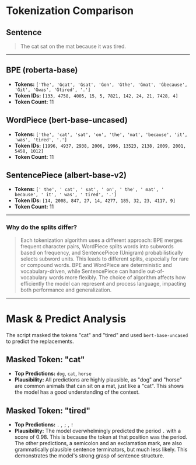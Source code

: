 # Tokenization Comparison

## Sentence
> The cat sat on the mat because it was tired.

---

## BPE (roberta-base)
- **Tokens:** `['The', 'Ġcat', 'Ġsat', 'Ġon', 'Ġthe', 'Ġmat', 'Ġbecause', 'Ġit', 'Ġwas', 'Ġtired', '.']`
- **Token IDs:** `[133, 4758, 4005, 15, 5, 7821, 142, 24, 21, 7428, 4]`
- **Token Count:** 11

## WordPiece (bert-base-uncased)
- **Tokens:** `['the', 'cat', 'sat', 'on', 'the', 'mat', 'because', 'it', 'was', 'tired', '.']`
- **Token IDs:** `[1996, 4937, 2938, 2006, 1996, 13523, 2138, 2009, 2001, 5458, 1012]`
- **Token Count:** 11

## SentencePiece (albert-base-v2)
- **Tokens:** `[' the', ' cat', ' sat', ' on', ' the', ' mat', ' because', ' it', ' was', ' tired', '.']`
- **Token IDs:** `[14, 2008, 847, 27, 14, 4277, 185, 32, 23, 4117, 9]`
- **Token Count:** 11

---

### Why do the splits differ?
> Each tokenization algorithm uses a different approach: BPE merges frequent character pairs, WordPiece splits words into subwords based on frequency, and SentencePiece (Unigram) probabilistically selects subword units. This leads to different splits, especially for rare or compound words. BPE and WordPiece are deterministic and vocabulary-driven, while SentencePiece can handle out-of-vocabulary words more flexibly. The choice of algorithm affects how efficiently the model can represent and process language, impacting both performance and generalization.

---

# Mask & Predict Analysis

The script masked the tokens "cat" and "tired" and used `bert-base-uncased` to predict the replacements.

## Masked Token: "cat"
- **Top Predictions:** `dog`, `cat`, `horse`
- **Plausibility:** All predictions are highly plausible, as "dog" and "horse" are common animals that can sit on a mat, just like a "cat". This shows the model has a good understanding of the context.

## Masked Token: "tired"
- **Top Predictions:** `.` , `;` , `!`
- **Plausibility:** The model overwhelmingly predicted the period `.` with a score of 0.98. This is because the token at that position was the period. The other predictions, a semicolon and an exclamation mark, are also grammatically plausible sentence terminators, but much less likely. This demonstrates the model's strong grasp of sentence structure. 